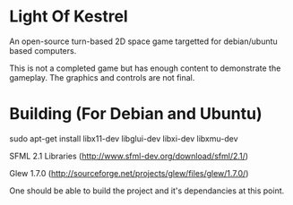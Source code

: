 Light Of Kestrel
================

An open-source turn-based 2D space game targetted for debian/ubuntu based computers.

This is not a completed game but has enough content to demonstrate the gameplay. The graphics and controls are not final.


Building (For Debian and Ubuntu)
===============================

sudo apt-get install libx11-dev libglui-dev libxi-dev libxmu-dev

SFML 2.1 Libraries (http://www.sfml-dev.org/download/sfml/2.1/)

Glew 1.7.0 (http://sourceforge.net/projects/glew/files/glew/1.7.0/)

One should be able to build the project and it's dependancies at this point.

